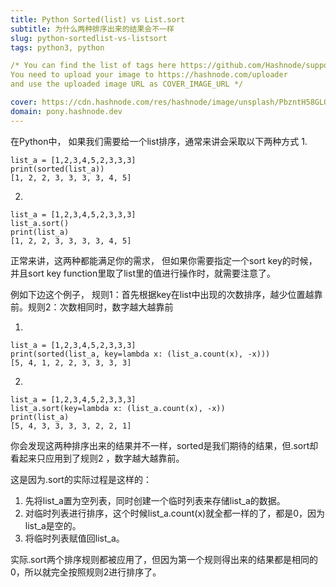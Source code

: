 ```yaml
---
title: Python Sorted(list) vs List.sort
subtitle: 为什么两种排序出来的结果会不一样
slug: python-sortedlist-vs-listsort
tags: python3, python 

/* You can find the list of tags here https://github.com/Hashnode/support/blob/main/misc/tags.json
You need to upload your image to https://hashnode.com/uploader 
and use the uploaded image URL as COVER_IMAGE_URL */ 

cover: https://cdn.hashnode.com/res/hashnode/image/unsplash/PbzntH58GLQ/upload/v1653831013147/Tie1TT8RA.jpeg?w=1600&h=840&fit=crop&crop=entropy&auto=compress
domain: pony.hashnode.dev
---
```


在Python中， 如果我们需要给一个list排序，通常来讲会采取以下两种方式
1. 
```
list_a = [1,2,3,4,5,2,3,3,3]
print(sorted(list_a))
[1, 2, 2, 3, 3, 3, 3, 4, 5]
```
2. 
```
list_a = [1,2,3,4,5,2,3,3,3]
list_a.sort()
print(list_a)
[1, 2, 2, 3, 3, 3, 3, 4, 5]
```

正常来讲，这两种都能满足你的需求，
但如果你需要指定一个sort key的时候，并且sort key function里取了list里的值进行操作时，就需要注意了。

例如下边这个例子，
规则1：首先根据key在list中出现的次数排序，越少位置越靠前。规则2：次数相同时，数字越大越靠前

1. 
```
list_a = [1,2,3,4,5,2,3,3,3]
print(sorted(list_a, key=lambda x: (list_a.count(x), -x)))
[5, 4, 1, 2, 2, 3, 3, 3, 3]
```

2. 
```
list_a = [1,2,3,4,5,2,3,3,3]
list_a.sort(key=lambda x: (list_a.count(x), -x))
print(list_a)
[5, 4, 3, 3, 3, 3, 2, 2, 1]
```

你会发现这两种排序出来的结果并不一样，sorted是我们期待的结果，但.sort却看起来只应用到了规则2 ，数字越大越靠前。

这是因为.sort的实际过程是这样的：
1. 先将list_a置为空列表，同时创建一个临时列表来存储list_a的数据。
2. 对临时列表进行排序，这个时候list_a.count(x)就全都一样的了，都是0，因为list_a是空的。
3. 将临时列表赋值回list_a。

实际.sort两个排序规则都被应用了，但因为第一个规则得出来的结果都是相同的0，所以就完全按照规则2进行排序了。


